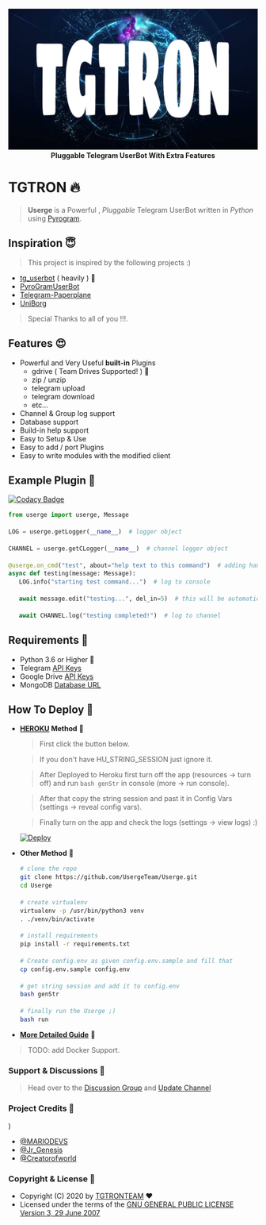 <p align="center">
    <a href="https://github.com/TGTRONTEAM/TGTRON">
        <img src="resources/PicsArt_05-10-11.31.40.jpg" alt="TGTRON">
    </a>
    <br>
    <b>Pluggable Telegram UserBot With Extra Features</b>
    <br>
    
    

# TGTRON 🔥

> **Userge** is a Powerful , _Pluggable_ Telegram UserBot written in _Python_ using [Pyrogram](https://github.com/pyrogram/pyrogram).

## Inspiration 😇

> This project is inspired by the following projects :)

* [tg_userbot](https://github.com/watzon/tg_userbot) ( heavily ) 🤗
* [PyroGramUserBot](https://github.com/SpEcHiDe/PyroGramUserBot)
* [Telegram-Paperplane](https://github.com/RaphielGang/Telegram-Paperplane)
* [UniBorg](https://github.com/SpEcHiDe/UniBorg)

> Special Thanks to all of you !!!.

## Features 😍

* Powerful and Very Useful **built-in** Plugins
  * gdrive ( Team Drives Supported! ) 🤥
  * zip / unzip
  * telegram upload
  * telegram download
  * etc...
* Channel & Group log support
* Database support
* Build-in help support
* Easy to Setup & Use
* Easy to add / port Plugins
* Easy to write modules with the modified client

## Example Plugin 🤨

[![Codacy Badge](https://api.codacy.com/project/badge/Grade/dacadcbabdb74de3903ddae25dc95375)](https://app.codacy.com/gh/UsergeTeam/Userge?utm_source=github.com&utm_medium=referral&utm_content=UsergeTeam/Userge&utm_campaign=Badge_Grade_Dashboard)

```python
from userge import userge, Message

LOG = userge.getLogger(__name__)  # logger object

CHANNEL = userge.getCLogger(__name__)  # channel logger object

@userge.on_cmd("test", about="help text to this command")  # adding handler and help text to .test command
async def testing(message: Message):
   LOG.info("starting test command...")  # log to console

   await message.edit("testing...", del_in=5)  # this will be automatically deleted after 5 sec

   await CHANNEL.log("testing completed!")  # log to channel
```

## Requirements 🥴

* Python 3.6 or Higher 👻
* Telegram [API Keys](https://my.telegram.org/apps)
* Google Drive [API Keys](https://console.developers.google.com/)
* MongoDB [Database URL](https://cloud.mongodb.com/)

## How To Deploy 👷

* **[HEROKU](https://www.heroku.com/) Method** 🔧

  > First click the button below. 

  > If you don't have HU_STRING_SESSION just ignore it.  

  > After Deployed to Heroku first turn off the app (resources -> turn off) and run `bash genStr` in console (more -> run console).  

  > After that copy the string session and past it in Config Vars (settings -> reveal config vars). 

  > Finally turn on the app and check the logs (settings -> view logs) :)

  [![Deploy](https://www.herokucdn.com/deploy/button.svg)](https://heroku.com/deploy?template=https://github.com/UsergeTeam/Userge)

* **Other Method** 🔧

  ```bash
  # clone the repo
  git clone https://github.com/UsergeTeam/Userge.git
  cd Userge

  # create virtualenv
  virtualenv -p /usr/bin/python3 venv
  . ./venv/bin/activate

  # install requirements
  pip install -r requirements.txt

  # Create config.env as given config.env.sample and fill that
  cp config.env.sample config.env

  # get string session and add it to config.env
  bash genStr

  # finally run the Userge ;)
  bash run
  ```

* **[More Detailed Guide](https://docs.google.com/document/d/15uoiOn2NkN518MMkx9h5UaMEWMp8aNZqJocXvS0uI6E)** 📝

> TODO: add Docker Support.

### Support & Discussions 👥

> Head over to the [Discussion Group](https://t.me/TGTRONS) and [Update Channel](https://t.me/TGTRON)

### Project Credits 💆‍
)
* [@MARIODEVS](https://t.me/MARIODEVS)
* [@Jr_Genesis](https://t.me/Jr_Jenesis)
* [@Creatorofworld](https://t.me/Creatorofworld)


### Copyright & License 👮

* Copyright (C) 2020 by [TGTRONTEAM](https://github.com/TGTRONTEAM) ❤️️
* Licensed under the terms of the [GNU GENERAL PUBLIC LICENSE Version 3, 29 June 2007](https://github.com/TGTRONTEAM/TGTRON/blob/master/LICENSE)
